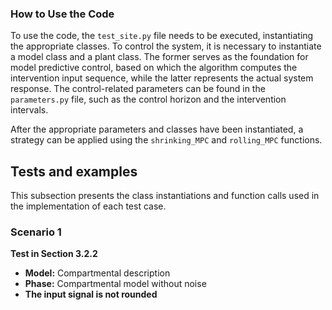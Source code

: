 ### How to Use the Code 

To use the code, the `test_site.py` file needs to be executed, instantiating the appropriate classes. To control the system, it is necessary to instantiate a model class and a plant class.  The former serves as the foundation for model predictive control, based on which the algorithm computes the intervention input sequence, while the latter represents the actual system response.  The control-related parameters can be found in the `parameters.py` file, such as the control horizon and the intervention intervals.  

After the appropriate parameters and classes have been instantiated, a strategy can be applied using the `shrinking_MPC` and `rolling_MPC` functions.  

## Tests and examples

This subsection presents the class instantiations and function calls used in the implementation of each test case.  


### Scenario 1  
**Test in Section 3.2.2**  
- **Model:** Compartmental description  
- **Phase:** Compartmental model without noise  
- **The input signal is not rounded**  
